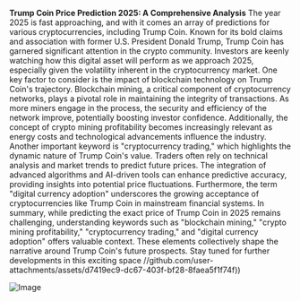**Trump Coin Price Prediction 2025: A Comprehensive Analysis**
The year 2025 is fast approaching, and with it comes an array of predictions for various cryptocurrencies, including Trump Coin. Known for its bold claims and association with former U.S. President Donald Trump, Trump Coin has garnered significant attention in the crypto community. Investors are keenly watching how this digital asset will perform as we approach 2025, especially given the volatility inherent in the cryptocurrency market.
One key factor to consider is the impact of blockchain technology on Trump Coin's trajectory. Blockchain mining, a critical component of cryptocurrency networks, plays a pivotal role in maintaining the integrity of transactions. As more miners engage in the process, the security and efficiency of the network improve, potentially boosting investor confidence. Additionally, the concept of crypto mining profitability becomes increasingly relevant as energy costs and technological advancements influence the industry.
Another important keyword is "cryptocurrency trading," which highlights the dynamic nature of Trump Coin's value. Traders often rely on technical analysis and market trends to predict future prices. The integration of advanced algorithms and AI-driven tools can enhance predictive accuracy, providing insights into potential price fluctuations. Furthermore, the term "digital currency adoption" underscores the growing acceptance of cryptocurrencies like Trump Coin in mainstream financial systems.
In summary, while predicting the exact price of Trump Coin in 2025 remains challenging, understanding keywords such as "blockchain mining," "crypto mining profitability," "cryptocurrency trading," and "digital currency adoption" offers valuable context. These elements collectively shape the narrative around Trump Coin's future prospects. Stay tuned for further developments in this exciting space 
 //github.com/user-attachments/assets/d7419ec9-dc67-403f-bf28-8faea5f1f74f))

![Image](https://github.com/user-attachments/assets/d7419ec9-dc67-403f-bf28-8faea5f1f74f)
